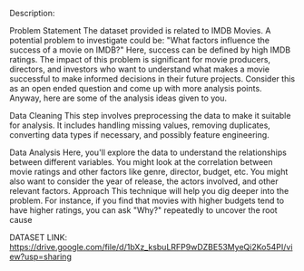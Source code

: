 Description:

Problem Statement 
The dataset provided is related to IMDB Movies. A potential problem to investigate could be: "What factors influence the success of a movie on IMDB?" Here, success can be defined by high IMDB ratings. The impact of this problem is significant for movie producers, directors, and investors who want to understand what makes a movie successful to make informed decisions in their future projects. Consider this as an open ended question and come up with more analysis points. Anyway, here are some of the analysis ideas given to you. 

Data Cleaning
This step involves preprocessing the data to make it suitable for analysis. It includes handling missing values, removing duplicates, converting data types if necessary, and possibly feature engineering.

Data Analysis
Here, you'll explore the data to understand the relationships between different variables. You might look at the correlation between movie ratings and other factors like genre, director, budget, etc. You might also want to consider the year of release, the actors involved, and other relevant factors.
Approach
This technique will help you dig deeper into the problem. For instance, if you find that movies with higher budgets tend to have higher ratings, you can ask "Why?" repeatedly to uncover the root cause

DATASET LINK:
https://drive.google.com/file/d/1bXz_ksbuLRFP9wDZBE53MyeQi2Ko54PI/view?usp=sharing
